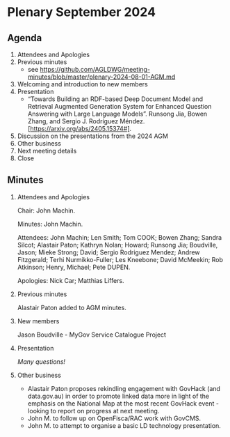 # Plenary September 2024

## Agenda

1. Attendees and Apologies
2. Previous minutes
   * see https://github.com/AGLDWG/meeting-minutes/blob/master/plenary-2024-08-01-AGM.md
3. Welcoming and introduction to new members
4. Presentation
   * “Towards Building an RDF-based Deep Document Model and Retrieval Augmented Generation System for Enhanced Question Answering with Large Language Models”. Runsong Jia, Bowen Zhang, and Sergio J. Rodríguez Méndez. [https://arxiv.org/abs/2405.15374#].
6. Discussion on the presentations from the 2024 AGM 
7. Other business
8. Next meeting details
9. Close

## Minutes

1. Attendees and Apologies
   
    Chair: John Machin.
  
    Minutes: John Machin.

    Attendees: John Machin; Len Smith; Tom COOK; Bowen Zhang; Sandra Silcot; Alastair Paton; Kathryn Nolan; Howard; Runsong Jia; Boudville, Jason; Mieke Strong; David; Sergio Rodriguez Mendez; Andrew Fitzgerald; Terhi Nurmikko-Fuller; Les Kneebone; David McMeekin; Rob Atkinson; Henry, Michael; Pete DUPEN.

    Apologies: Nick Car; Matthias Liffers.

2. Previous minutes

    Alastair Paton added to AGM minutes.

3. New members

    Jason Boudville - MyGov Service Catalogue Project
  
4. Presentation

    _Many questions!_

6. Other business

    * Alastair Paton proposes rekindling engagement with GovHack (and data.gov.au) in order to promote linked data more in light of the emphasis on the National Map at the most recent GovHack event - looking to report on progress at next meeting.
    * John M. to follow up on OpenFisca/RAC work with GovCMS.
    * John M. to attempt to organise a basic LD technology presentation.
